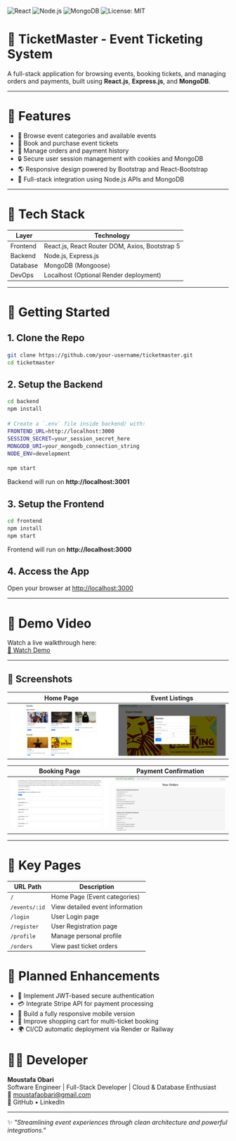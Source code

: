 ![React](https://img.shields.io/badge/Frontend-React-blue)
![Node.js](https://img.shields.io/badge/Backend-Node.js-green)
![MongoDB](https://img.shields.io/badge/Database-MongoDB-yellow)
![License: MIT](https://img.shields.io/badge/License-MIT-green.svg)

# 🎫 TicketMaster - Event Ticketing System

A full-stack application for browsing events, booking tickets, and managing orders and payments, built using **React.js**, **Express.js**, and **MongoDB**.

---

# 🔑 Features

- 📲 Browse event categories and available events
- 🚪 Book and purchase event tickets
- 💼 Manage orders and payment history
- 🔒 Secure user session management with cookies and MongoDB
- 🌎 Responsive design powered by Bootstrap and React-Bootstrap
- 💪 Full-stack integration using Node.js APIs and MongoDB

---

# 🔧 Tech Stack

| Layer        | Technology |
|--------------|------------|
| Frontend     | React.js, React Router DOM, Axios, Bootstrap 5 |
| Backend      | Node.js, Express.js |
| Database     | MongoDB (Mongoose) |
| DevOps       | Localhost (Optional Render deployment) |

---

# 🚀 Getting Started

## 1. Clone the Repo
```bash
git clone https://github.com/your-username/ticketmaster.git
cd ticketmaster
```

## 2. Setup the Backend
```bash
cd backend
npm install

# Create a `.env` file inside backend/ with:
FRONTEND_URL=http://localhost:3000
SESSION_SECRET=your_session_secret_here
MONGODB_URI=your_mongodb_connection_string
NODE_ENV=development

npm start
```
Backend will run on **http://localhost:3001**

## 3. Setup the Frontend
```bash
cd frontend
npm install
npm start
```
Frontend will run on **http://localhost:3000**

## 4. Access the App
Open your browser at [http://localhost:3000](http://localhost:3000)

---

# 🎥 Demo Video

Watch a live walkthrough here:  
[🎥 Watch Demo](https://youtu.be/3IRZI2SqN0Q)

---

## 📸 Screenshots

| Home Page | Event Listings |
|:---------:|:--------------:|
| ![Home](./screenshots/Screenshot%202025-04-26%20080136.png) | ![Events](./screenshots/Screenshot%202025-04-26%20080209.png) |

| Booking Page | Payment Confirmation |
|:------------:|:--------------------:|
| ![Booking](./screenshots/Screenshot%202025-04-26%20080229.png) | ![Payment](./screenshots/Screenshot%202025-04-26%20080250.png) |


---

# 🧭 Key Pages

| URL Path         | Description                  |
|------------------|-------------------------------|
| `/`              | Home Page (Event categories)  |
| `/events/:id`    | View detailed event information |
| `/login`         | User Login page               |
| `/register`      | User Registration page        |
| `/profile`       | Manage personal profile       |
| `/orders`        | View past ticket orders        |

# 📌 Planned Enhancements

- 🔐 Implement JWT-based secure authentication
- 💳 Integrate Stripe API for payment processing
- 📱 Build a fully responsive mobile version
- 🛒 Improve shopping cart for multi-ticket booking
- 🌍 CI/CD automatic deployment via Render or Railway



# 👨‍💻 Developer

**Moustafa Obari**  
Software Engineer | Full-Stack Developer | Cloud & Database Enthusiast  
📧 moustafaobari@gmail.com  
🔗 GitHub • LinkedIn

---

✨ _"Streamlining event experiences through clean architecture and powerful integrations."_
